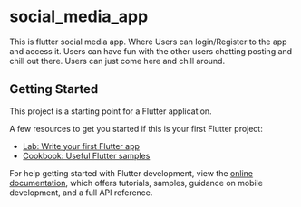 # social_media_app

This is flutter social media app.
Where Users can login/Register to the app and access it.
Users can have fun with the other users chatting posting and chill out there.
Users can just come here and chill around.

## Getting Started

This project is a starting point for a Flutter application.

A few resources to get you started if this is your first Flutter project:

- [Lab: Write your first Flutter app](https://docs.flutter.dev/get-started/codelab)
- [Cookbook: Useful Flutter samples](https://docs.flutter.dev/cookbook)

For help getting started with Flutter development, view the
[online documentation](https://docs.flutter.dev/), which offers tutorials,
samples, guidance on mobile development, and a full API reference.

